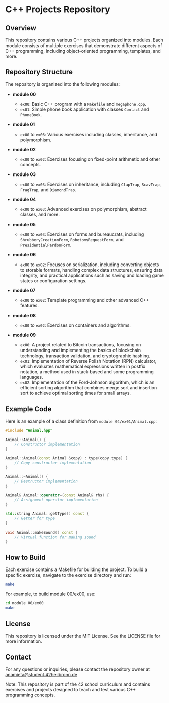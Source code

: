 # C++ Projects Repository

## Overview

This repository contains various C++ projects organized into modules. Each module consists of multiple exercises that demonstrate different aspects of C++ programming, including object-oriented programming, templates, and more.

## Repository Structure

The repository is organized into the following modules:

- **module 00**
  - `ex00`: Basic C++ program with a `Makefile` and `megaphone.cpp`.
  - `ex01`: Simple phone book application with classes `Contact` and `PhoneBook`.

- **module 01**
  - `ex00` to `ex06`: Various exercises including classes, inheritance, and polymorphism.

- **module 02**
  - `ex00` to `ex02`: Exercises focusing on fixed-point arithmetic and other concepts.

- **module 03**
  - `ex00` to `ex03`: Exercises on inheritance, including `ClapTrap`, `ScavTrap`, `FragTrap`, and `DiamondTrap`.

- **module 04**
  - `ex00` to `ex03`: Advanced exercises on polymorphism, abstract classes, and more.

- **module 05**
  - `ex00` to `ex03`: Exercises on forms and bureaucrats, including `ShrubberyCreationForm`, `RobotomyRequestForm`, and `PresidentialPardonForm`.

- **module 06**
  - `ex00` to `ex02`: Focuses on serialization, including converting objects to storable formats, handling complex data structures, ensuring data integrity, and practical applications such as saving and loading game states or configuration settings.

- **module 07**
  - `ex00` to `ex02`: Template programming and other advanced C++ features.

- **module 08**
  - `ex00` to `ex02`: Exercises on containers and algorithms.

- **module 09**
  - `ex00`: A project related to Bitcoin transactions, focusing on understanding and implementing the basics of blockchain technology, transaction validation, and cryptographic hashing.
  - `ex01`: Implementation of Reverse Polish Notation (RPN) calculator, which evaluates mathematical expressions written in postfix notation, a method used in stack-based and some programming languages.
  - `ex02`: Implementation of the Ford-Johnson algorithm, which is an efficient sorting algorithm that combines merge sort and insertion sort to achieve optimal sorting times for small arrays.

## Example Code

Here is an example of a class definition from `module 04/ex01/Animal.cpp`:

```cpp
#include "Animal.hpp"

Animal::Animal() {
    // Constructor implementation
}

Animal::Animal(const Animal &copy) : type(copy.type) {
    // Copy constructor implementation
}

Animal::~Animal() {
    // Destructor implementation
}

Animal& Animal::operator=(const Animal& rhs) {
    // Assignment operator implementation
}

std::string Animal::getType() const {
    // Getter for type
}

void Animal::makeSound() const {
    // Virtual function for making sound
}
```
## **How to Build**
Each exercise contains a Makefile for building the project. To build a specific exercise, navigate to the exercise directory and run:

```bash
make
```
For example, to build module 00/ex00, use:

```bash
cd module 00/ex00
make
```
## **License**
This repository is licensed under the MIT License. See the LICENSE file for more information.

## **Contact**
For any questions or inquiries, please contact the repository owner at anamieta@student.42heilbronn.de

Note: This repository is part of the 42 school curriculum and contains exercises and projects designed to teach and test various C++ programming concepts.
